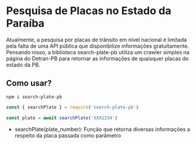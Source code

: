 # Pesquisa de Placas no Estado da Paraíba

Atualmente, a pesquisa por placas de trânsito em nível nacional é limitada pela falta de uma API pública que disponibilize informações gratuitamente.
Pensando nisso, a biblioteca search-plate-pb utiliza um crawler simples na página do Detran-PB para retornar as informações de quaisquer placas do estado da PB.

## Como usar?

```shell
npm i search-plate-pb 
```

```js
const { searchPlate } = require('search-plate-pb')

const plate = await searchPlate('XXX1234')
```

- searchPlate(plate_number): 
    Função que retorna diversas informações a respeito da placa passada como parâmetro
